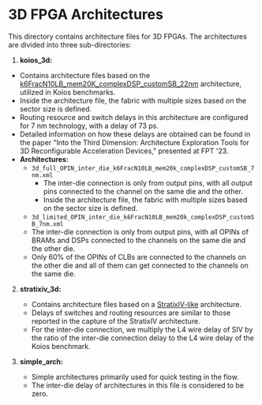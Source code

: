 # 3D FPGA Architectures

This directory contains architecture files for 3D FPGAs. The architectures are divided into three sub-directories:

1. **koios_3d:**
- Contains architecture files based on the [k6FracN10LB_mem20K_complexDSP_customSB_22nm](../COFFE_22nm/k6FracN10LB_mem20K_complexDSP_customSB_22nm.clustered.xml) architecture, utilized in Koios benchmarks.
- Inside the architecture file, the fabric with multiple sizes based on the sector size is defined.
- Routing resource and switch delays in this architecture are configured for 7 nm technology, with a delay of 73 ps.
- Detailed information on how these delays are obtained can be found in the paper "Into the Third Dimension: Architecture Exploration Tools for 3D Reconfigurable Acceleration Devices," presented at FPT '23.
- **Architectures:**
   - `3d_full_OPIN_inter_die_k6FracN10LB_mem20k_complexDSP_customSB_7nm.xml`
     - The inter-die connection is only from output pins, with all output pins connected to the channel on the same die and the other.
     - Inside the architecture file, the fabric with multiple sizes based on the sector size is defined.
   - `3d_limited_OPIN_inter_die_k6FracN10LB_mem20k_complexDSP_customSB_7nm.xml`
   - The inter-die connection is only from output pins, with all OPINs of BRAMs and DSPs connected to the channels on the same die and the other die. 
   - Only 60% of the OPINs of CLBs are connected to the channels on the other die and all of them can get connected to the channels on the same die.

2. **stratixiv_3d:**
   - Contains architecture files based on a [StratixIV-like](../titan/stratixiv_arch.timing.xml) architecture.
   - Delays of switches and routing resources are similar to those reported in the capture of the StratixIV architecture.
   - For the inter-die connection, we multiply the L4 wire delay of SIV by the ratio of the inter-die connection delay to the L4 wire delay of the Koios benchmark.

3. **simple_arch:**
   - Simple architectures primarily used for quick testing in the flow.
   - The inter-die delay of architectures in this file is considered to be zero.

